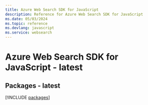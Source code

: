 ```yaml
---
title: Azure Web Search SDK for JavaScript
description: Reference for Azure Web Search SDK for JavaScript
ms.date: 05/03/2024
ms.topic: reference
ms.devlang: javascript
ms.service: websearch
---
```

# Azure Web Search SDK for JavaScript - latest
## Packages - latest
[!INCLUDE [packages](web-search-index.md)]